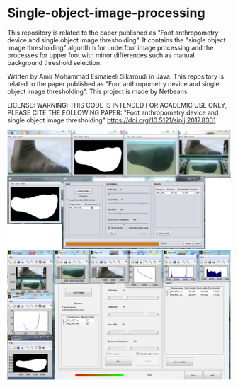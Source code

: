 # Single-object-image-processing
This repository is related to the paper published as "Foot anthropometry device and single object image thresholding".
It contains the "single object image thresholding" algorithm for underfoot image processing and the processes for upper foot with minor differences such as manual background threshold selection.

Written by Amir Mohammad Esmaieeli Sikaroudi in Java. This repository is related to the paper published as "Foot anthropometry device and single object image thresholding". This project is made by Netbeans.

LICENSE: WARNING: THIS CODE IS INTENDED FOR ACADEMIC USE ONLY, PLEASE CITE THE FOLLOWING PAPER: "Foot anthropometry device and single object image thresholding" https://doi.org/10.5121/sipij.2017.8301



![alt text](https://github.com/AmiroooTheWalnut/Single-object-image-processing/blob/master/Foot_image_processing_java_ported.PNG?raw=true)  
![alt text](https://github.com/AmiroooTheWalnut/Single-object-image-processing/blob/master/Foot_image_processing.PNG?raw=true)  

